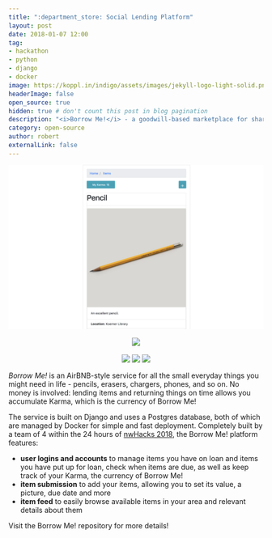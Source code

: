 ```yaml
---
title: ":department_store: Social Lending Platform"
layout: post
date: 2018-01-07 12:00
tag:
- hackathon
- python
- django
- docker
image: https://koppl.in/indigo/assets/images/jekyll-logo-light-solid.png
headerImage: false
open_source: true
hidden: true # don't count this post in blog pagination
description: "<i>Borrow Me!</i> - a goodwill-based marketplace for sharing small, everyday items"
category: open-source
author: robert
externalLink: false
---
```


<p align="center">
    <img src="/assets/images/projects/borrow-me-1.png" />
</p>

<p align="center">
    <a href="https://github.com/bobheadxi/borrow-me">
        <img src="https://img.shields.io/badge/GitHub-borrow--me-6fd0f0.svg?style=for-the-badge" />
    </a>
</p>

<p align="center">
    <img src="https://img.shields.io/github/contributors/bobheadxi/borrow-me.svg" />
    <img src="https://img.shields.io/badge/hackathon-nwHacks%202018-green.svg" />
    <img src="https://img.shields.io/github/languages/count/bobheadxi/borrow-me.svg" />
</p>

*Borrow Me!* is an AirBNB-style service for all the small everyday things you might
need in life - pencils, erasers, chargers, phones, and so on. No money is involved:
lending items and returning things on time allows you accumulate Karma, which is
the currency of Borrow Me!

The service is built on Django and uses a Postgres database, both of which are
managed by Docker for simple and fast deployment. Completely built by a team of
4 within the 24 hours of [nwHacks 2018](https://nwhacks2018.devpost.com),
the Borrow Me! platform features:

- **user logins and accounts** to manage items you have on loan and items you have put up for loan, check when items are due, as well as keep track of your Karma, the currency of Borrow Me!
- **item submission** to add your items, allowing you to set its value, a picture, due date and more
- **item feed** to easily browse available items in your area and relevant details about them

Visit the Borrow Me! repository for more details!
